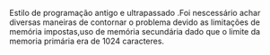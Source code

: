 Estilo de programação antigo e ultrapassado .Foi nescessário achar diversas maneiras de contornar o problema devido as limitações de memória impostas,uso de memória secundária dado que o limite da memoria primária era de 1024 caracteres.
